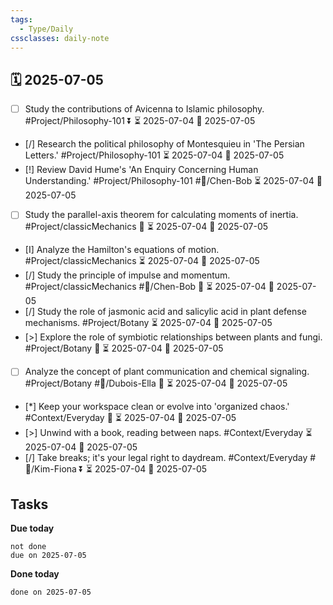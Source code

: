 ```yaml
---
tags:
  - Type/Daily
cssclasses: daily-note
---
```


## 🗓️ 2025-07-05

- [ ] Study the contributions of Avicenna to Islamic philosophy. #Project/Philosophy-101 ⏬ ⏳ 2025-07-04 📅 2025-07-05
- [/] Research the political philosophy of Montesquieu in 'The Persian Letters.' #Project/Philosophy-101 ⏳ 2025-07-04 📅 2025-07-05
- [!] Review David Hume's 'An Enquiry Concerning Human Understanding.' #Project/Philosophy-101 #👤/Chen-Bob ⏳ 2025-07-04 📅 2025-07-05
- [ ] Study the parallel-axis theorem for calculating moments of inertia. #Project/classicMechanics 🔼 ⏳ 2025-07-04 📅 2025-07-05
- [I] Analyze the Hamilton's equations of motion. #Project/classicMechanics ⏳ 2025-07-04 📅 2025-07-05
- [/] Study the principle of impulse and momentum. #Project/classicMechanics #👤/Chen-Bob 🔺 ⏳ 2025-07-04 📅 2025-07-05
- [/] Study the role of jasmonic acid and salicylic acid in plant defense mechanisms. #Project/Botany ⏳ 2025-07-04 📅 2025-07-05
- [>] Explore the role of symbiotic relationships between plants and fungi. #Project/Botany 🔽 ⏳ 2025-07-04 📅 2025-07-05
- [ ] Analyze the concept of plant communication and chemical signaling. #Project/Botany #👤/Dubois-Ella 🔽 ⏳ 2025-07-04 📅 2025-07-05
- [*] Keep your workspace clean or evolve into 'organized chaos.' #Context/Everyday 🔺 ⏳ 2025-07-04 📅 2025-07-05
- [>] Unwind with a book, reading between naps. #Context/Everyday ⏳ 2025-07-04 📅 2025-07-05
- [/] Take breaks; it's your legal right to daydream. #Context/Everyday #👤/Kim-Fiona ⏬ ⏳ 2025-07-04 📅 2025-07-05

## Tasks

**Due today**

```tasks
not done
due on 2025-07-05
```

**Done today**

```tasks
done on 2025-07-05
```
            